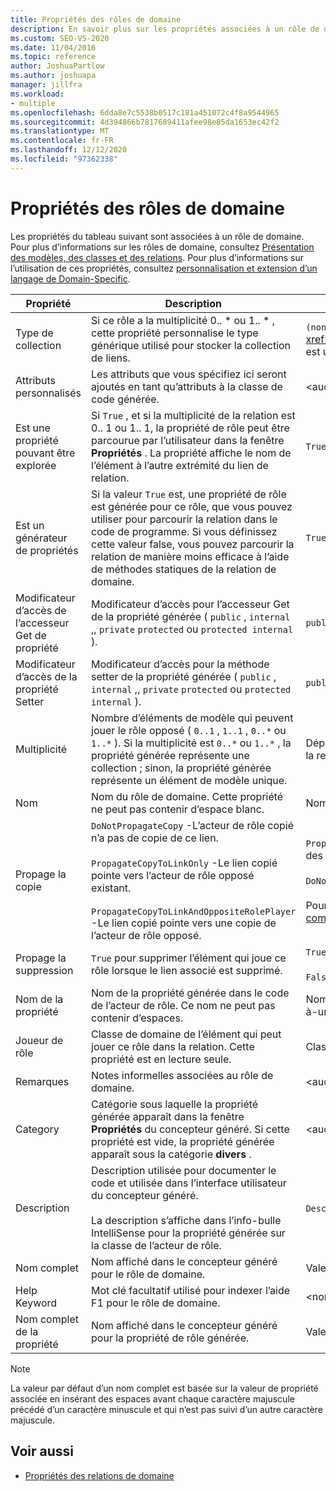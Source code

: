 ```yaml
---
title: Propriétés des rôles de domaine
description: En savoir plus sur les propriétés associées à un rôle de domaine, telles que le type de collection, les attributs de personnalisation et l’exploration des propriétés.
ms.custom: SEO-VS-2020
ms.date: 11/04/2016
ms.topic: reference
author: JoshuaPartlow
ms.author: joshuapa
manager: jillfra
ms.workload:
- multiple
ms.openlocfilehash: 6dda8e7c5538b0517c181a451072c4f8a9544965
ms.sourcegitcommit: 4d394866b7817689411afee98e85da1653ec42f2
ms.translationtype: MT
ms.contentlocale: fr-FR
ms.lasthandoff: 12/12/2020
ms.locfileid: "97362338"
---
```

# <a name="properties-of-domain-roles"></a>Propriétés des rôles de domaine
Les propriétés du tableau suivant sont associées à un rôle de domaine. Pour plus d’informations sur les rôles de domaine, consultez [Présentation des modèles, des classes et des relations](../modeling/understanding-models-classes-and-relationships.md). Pour plus d’informations sur l’utilisation de ces propriétés, consultez [personnalisation et extension d’un langage de Domain-Specific](../modeling/customizing-and-extending-a-domain-specific-language.md).

|Propriété|Description|Default|
|-|-|-|
|Type de collection|Si ce rôle a la multiplicité 0.. * ou 1.. \* , cette propriété personnalise le type générique utilisé pour stocker la collection de liens.|`(none)` - <xref:Microsoft.VisualStudio.Modeling.LinkedElementCollection%601> est utilisé|
|Attributs personnalisés|Les attributs que vous spécifiez ici seront ajoutés en tant qu’attributs à la classe de code générée.|<aucun\>|
|Est une propriété pouvant être explorée|Si `True` , et si la multiplicité de la relation est 0.. 1 ou 1.. 1, la propriété de rôle peut être parcourue par l’utilisateur dans la fenêtre **Propriétés** . La propriété affiche le nom de l’élément à l’autre extrémité du lien de relation.|`True`|
|Est un générateur de propriétés|Si la valeur `True` est, une propriété de rôle est générée pour ce rôle, que vous pouvez utiliser pour parcourir la relation dans le code de programme. Si vous définissez cette valeur false, vous pouvez parcourir la relation de manière moins efficace à l’aide de méthodes statiques de la relation de domaine.|`True`|
|Modificateur d’accès de l’accesseur Get de propriété|Modificateur d’accès pour l’accesseur Get de la propriété générée ( `public` , `internal` ,, `private` `protected` ou `protected internal` ).|`public`|
|Modificateur d’accès de la propriété Setter|Modificateur d’accès pour la méthode setter de la propriété générée ( `public` , `internal` ,, `private` `protected` ou `protected internal` ).|`public`|
|Multiplicité|Nombre d’éléments de modèle qui peuvent jouer le rôle opposé ( `0..1` , `1..1` , `0..*` ou `1..*` ). Si la multiplicité est `0..*` ou `1..*` , la propriété générée représente une collection ; sinon, la propriété générée représente un élément de modèle unique.|Dépend du type de relation et s’il s’agit du rôle source ou cible dans la relation.|
|Nom|Nom du rôle de domaine. Cette propriété ne peut pas contenir d’espace blanc.|Nom de la classe de domaine de l’acteur de rôle pour ce rôle.|
|Propage la copie|`DoNotPropagateCopy` -L’acteur de rôle copié n’a pas de copie de ce lien.<br /><br /> `PropagateCopyToLinkOnly` -Le lien copié pointe vers l’acteur de rôle opposé existant.<br /><br /> `PropagateCopyToLinkAndOppositeRolePlayer` -Le lien copié pointe vers une copie de l’acteur de rôle opposé.|`PropagateCopyToLinkAndOppositeRolePlayer` pour les rôles sources des incorporations.<br /><br /> `DoNotPropagateCopy` pour les autres rôles.<br /><br /> Pour plus d’informations, consultez [Personnalisation du comportement](../modeling/customizing-copy-behavior.md) de la copie|
|Propage la suppression|`True` pour supprimer l’élément qui joue ce rôle lorsque le lien associé est supprimé.|`True` pour la cible d’un rôle d’incorporation.<br /><br /> `False` pour les autres rôles.|
|Nom de la propriété|Nom de la propriété générée dans le code de l’acteur de rôle. Ce nom ne peut pas contenir d’espaces.|Nom du rôle opposé si ce rôle a une multiplicité de zéro à un ou un-à-un ; dans le cas contraire, le nom au pluriel du rôle opposé.|
|Joueur de rôle|Classe de domaine de l’élément qui peut jouer ce rôle dans la relation. Cette propriété est en lecture seule.|Classe de domaine de l’acteur de rôle pour ce rôle.|
|Remarques|Notes informelles associées au rôle de domaine.|<aucun\>|
|Category|Catégorie sous laquelle la propriété générée apparaît dans la fenêtre **Propriétés** du concepteur généré. Si cette propriété est vide, la propriété générée apparaît sous la catégorie **divers** .|<aucun\>|
|Description|Description utilisée pour documenter le code et utilisée dans l’interface utilisateur du concepteur généré.<br /><br /> La description s’affiche dans l’info-bulle IntelliSense pour la propriété générée sur la classe de l’acteur de rôle.|`Description for`*nom complet du rôle*|
|Nom complet|Nom affiché dans le concepteur généré pour le rôle de domaine.|Valeur ajustée de la propriété Name.|
|Help Keyword|Mot clé facultatif utilisé pour indexer l’aide F1 pour le rôle de domaine.|\<none>|
|Nom complet de la propriété|Nom affiché dans le concepteur généré pour la propriété de rôle générée.|Valeur ajustée de la propriété nom de la propriété.|

> [!NOTE]
> La valeur par défaut d’un nom complet est basée sur la valeur de propriété associée en insérant des espaces avant chaque caractère majuscule précédé d’un caractère minuscule et qui n’est pas suivi d’un autre caractère majuscule.

## <a name="see-also"></a>Voir aussi

- [Propriétés des relations de domaine](../modeling/properties-of-domain-relationships.md)